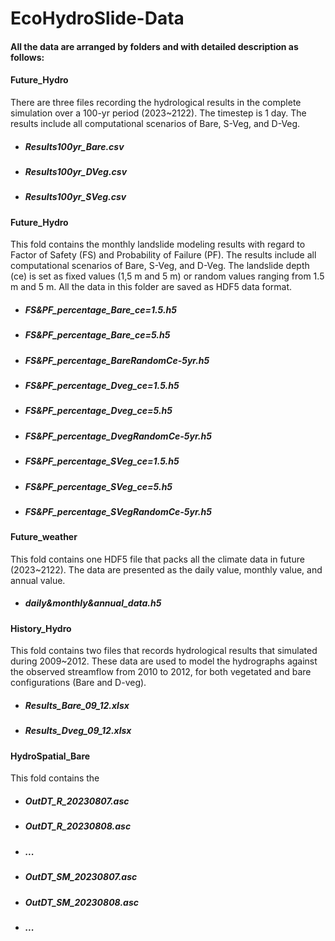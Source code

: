 # EcoHydroSlide-Data
####  All the data are arranged by folders and with detailed description as follows:



#### Future_Hydro

There are three files recording the hydrological results in the complete simulation over a 100-yr period (2023~2122). The timestep is 1 day. The results include all computational scenarios of Bare, S-Veg, and D-Veg.

* ##### Results100yr_Bare.csv

* ##### Results100yr_DVeg.csv

* ##### Results100yr_SVeg.csv

#### Future_Hydro

This fold contains the monthly landslide modeling results with regard to Factor of Safety (FS) and Probability of Failure (PF). The results include all computational scenarios of Bare, S-Veg, and D-Veg. The landslide depth (ce) is set as fixed values (1,5 m and 5 m) or random values ranging from 1.5 m and 5 m. All the data in this folder are saved as HDF5 data format.

* ##### FS&PF_percentage_Bare_ce=1.5.h5

* ##### FS&PF_percentage_Bare_ce=5.h5

* ##### FS&PF_percentage_BareRandomCe-5yr.h5

* ##### FS&PF_percentage_Dveg_ce=1.5.h5

* ##### FS&PF_percentage_Dveg_ce=5.h5

* ##### FS&PF_percentage_DvegRandomCe-5yr.h5

* ##### FS&PF_percentage_SVeg_ce=1.5.h5

* ##### FS&PF_percentage_SVeg_ce=5.h5

* ##### FS&PF_percentage_SVegRandomCe-5yr.h5

#### Future_weather

This fold contains one HDF5 file that packs all the climate data in future (2023~2122). The data are presented as the daily value, monthly value, and annual value. 

* ##### daily&monthly&annual_data.h5

#### History_Hydro

This fold contains two files that records hydrological results that simulated during 2009~2012. These data are used to model the hydrographs against the observed streamflow from 2010 to 2012, for both vegetated and bare configurations (Bare and D-veg).

* ##### Results_Bare_09_12.xlsx

* ##### Results_Dveg_09_12.xlsx

#### HydroSpatial_Bare

This fold contains the 

* ##### OutDT_R_20230807.asc

* ##### OutDT_R_20230808.asc

* ##### ...

* ##### OutDT_SM_20230807.asc

* ##### OutDT_SM_20230808.asc

* ##### ...
